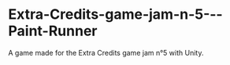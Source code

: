 # Extra-Credits-game-jam-n-5---Paint-Runner
A game made for the Extra Credits game jam n°5 with Unity.
